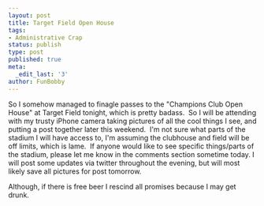 ```yaml
---
layout: post
title: Target Field Open House
tags:
- Administrative Crap
status: publish
type: post
published: true
meta:
  _edit_last: '3'
author: FunBobby
---
```

So I somehow managed to finagle passes to the "Champions Club Open House" at Target Field tonight, which is pretty badass.  So I will be attending with my trusty iPhone camera taking pictures of all the cool things I see, and putting a post together later this weekend.  I'm not sure what parts of the stadium I will have access to, I'm assuming the clubhouse and field will be off limits, which is lame.  If anyone would like to see specific things/parts of the stadium, please let me know in the comments section sometime today. I will post some updates via twitter throughout the evening, but will most likely save all pictures for post tomorrow. 

Although, if there is free beer I rescind all promises because I may get drunk.
